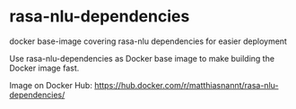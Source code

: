 # rasa-nlu-dependencies
docker base-image covering rasa-nlu dependencies for easier deployment

Use rasa-nlu-dependencies as Docker base image to make building the Docker image fast.

Image on Docker Hub: https://hub.docker.com/r/matthiasnannt/rasa-nlu-dependencies/
